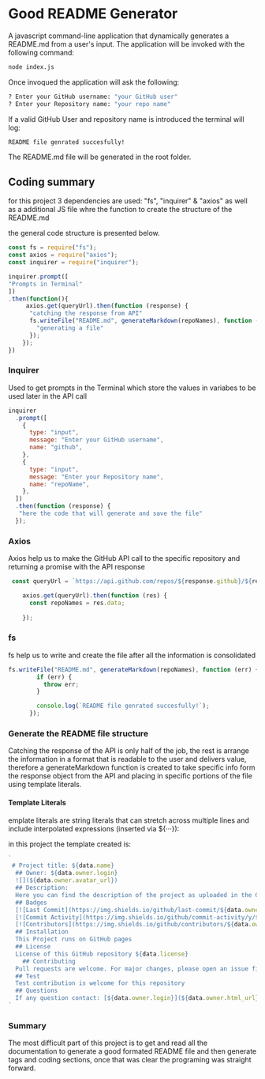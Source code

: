 # Good README Generator

A javascript command-line application that dynamically generates a README.md from a user's input. The application will be invoked with the following command:

```bash
node index.js
```

Once invoqued the application will ask the following:

```bash
? Enter your GitHub username: "your GitHub user"
? Enter your Repository name: "your repo name"
```
If a valid GitHub User and repository name is introduced the terminal will log:

```bash
README file genrated succesfully!
```
The README.md file will be generated in the root folder.

## Coding summary

for this project 3 dependencies are used: "fs", "inquirer" & "axios" as well as a additional JS file whre the function to create the structure of the README.md 

the general code structure is presented below.

```js
const fs = require("fs");
const axios = require("axios");
const inquirer = require("inquirer");

inquirer.prompt([
"Prompts in Terminal"
]) 
.then(function(){
     axios.get(queryUrl).then(function (response) {
      "catching the response from API"
      fs.writeFile("README.md", generateMarkdown(repoNames), function (err) {
        "generating a file"
      });
    });
})

```

### Inquirer

Used to get prompts in the Terminal which store the values in variabes to be used later in the API call

```js
inquirer
  .prompt([
    {
      type: "input",
      message: "Enter your GitHub username",
      name: "github",
    },
    {
      type: "input",
      message: "Enter your Repository name",
      name: "repoName",
    },
  ])
  .then(function (response) {
   "here the code that will generate and save the file"
  });
```
### Axios

Axios help us to make the GitHub API call to the specific repository and returning a promise with the API response 

```js
 const queryUrl = `https://api.github.com/repos/${response.github}/${response.repoName}`;

    axios.get(queryUrl).then(function (res) {
      const repoNames = res.data;
      
    });
```

### fs

fs help us to write and create the file after all the information is consolidated

```js
fs.writeFile("README.md", generateMarkdown(repoNames), function (err) {
        if (err) {
          throw err;
        }

        console.log(`README file genrated succesfully!`);
      });
```
### Generate the README file structure

Catching the response of the API is only half of the job, the rest is arrange the information in a format that is readable to the user and delivers value, therefore a generateMarkdown function is created to take specific info form the response object from the API and placing in specific portions of the file using template literals.
#### Template Literals
emplate literals are string literals that can stretch across multiple lines and include interpolated expressions (inserted via ${···}):

in this project the template created is:

```js
`
 # Project title: ${data.name}
  ## Owner: ${data.owner.login}
  ![](${data.owner.avatar_url})
  ## Description:
  Here you can find the description of the project as uploaded in the GitHub project: ${data.description}
  ## Badges
  [![Last Commit](https://img.shields.io/github/last-commit/${data.owner.login}/${data.name})](https://github.com/${data.owner.login}/${data.name})
  [![Commit Activity](https://img.shields.io/github/commit-activity/y/${data.owner.login}/${data.name})](https://github.com/${data.owner.login}/${data.name})
  [![Contributors](https://img.shields.io/github/contributors/${data.owner.login}/${data.name})](https://github.com/${data.owner.login}/${data.name}/graphs/contributors)
  ## Installation
  This Project runs on GitHub pages
  ## License
  License of this GitHub repository ${data.license}
    ## Contributing
  Pull requests are welcome. For major changes, please open an issue first to discuss what you would like to change.
  ## Test
  Test contribution is welcome for this repository
  ## Questions
  If any question contact: [${data.owner.login}](${data.owner.html_url})
`
```

### Summary
The most difficult part of this project is to get and read all the documentation to generate a good formated README file and then generate tags and coding sections, once that was clear the programing was straight forward.
